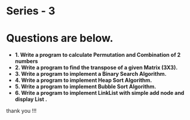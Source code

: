 # Series - 3
<h1>Questions are below.</h1>
<b>
<ul>
	<li>1. Write a program to calculate Permutation and Combination
of 2 numbers</li>
	<li>2. Write a program to find the transpose of a given Matrix
(3X3).</li>
	<li>3. Write a program to implement a Binary Search Algorithm.</li>
	<li>4. Write a program to implement Heap Sort Algorithm.</li>
	<li>5. Write a program to implement Bubble Sort Algorithm.</li>
	<li>6. Write a program to implement LinkList with simple add node and display List .</li>
</ul>

</b>
thank you !!!
